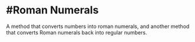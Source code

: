 #Roman Numerals
===

A method that converts numbers into roman numerals, and another method that converts Roman numerals back into regular numbers.
